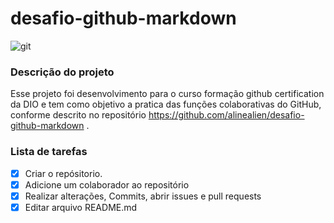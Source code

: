 # desafio-github-markdown

![git](https://assets.dio.me/N3ET28fsUKPyJZb6mh6vdqhVziWjbk3xPNlE_velBWs/f:webp/h:120/q:80/L3RyYWNrcy85NzIyOTdkYy00MzU3LTRhZjQtYWJlYS04OWEzODg1M2E5NDkucG5n)

### Descrição do projeto

Esse projeto foi desenvolvimento para o curso formação github certification da DIO e tem como objetivo a pratica das funções colaborativas do GitHub, conforme descrito no repositório https://github.com/alinealien/desafio-github-markdown .


### Lista de tarefas

- [X] Criar o repósitorio.
- [X] Adicione um colaborador ao repositório
- [X] Realizar alterações, Commits, abrir issues e pull requests
- [X] Editar arquivo README.md